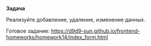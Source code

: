 **Задача**

Реализуйте добавление, удаление, изменение данных.

Готовое задание: https://d9d9-sun.github.io/frontend-homeworks/homework14/index_form.html